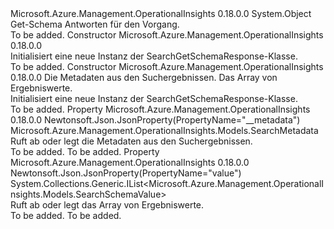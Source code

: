 <Type Name="SearchGetSchemaResponse" FullName="Microsoft.Azure.Management.OperationalInsights.Models.SearchGetSchemaResponse">
  <TypeSignature Language="C#" Value="public class SearchGetSchemaResponse" />
  <TypeSignature Language="ILAsm" Value=".class public auto ansi beforefieldinit SearchGetSchemaResponse extends System.Object" />
  <TypeSignature Language="DocId" Value="T:Microsoft.Azure.Management.OperationalInsights.Models.SearchGetSchemaResponse" />
  <TypeSignature Language="VB.NET" Value="Public Class SearchGetSchemaResponse" />
  <TypeSignature Language="F#" Value="type SearchGetSchemaResponse = class" />
  <AssemblyInfo>
    <AssemblyName>Microsoft.Azure.Management.OperationalInsights</AssemblyName>
    <AssemblyVersion>0.18.0.0</AssemblyVersion>
  </AssemblyInfo>
  <Base>
    <BaseTypeName>System.Object</BaseTypeName>
  </Base>
  <Interfaces />
  <Docs>
    <summary>
            Get-Schema Antworten für den Vorgang.
            </summary>
    <remarks>To be added.</remarks>
  </Docs>
  <Members>
    <Member MemberName=".ctor">
      <MemberSignature Language="C#" Value="public SearchGetSchemaResponse ();" />
      <MemberSignature Language="ILAsm" Value=".method public hidebysig specialname rtspecialname instance void .ctor() cil managed" />
      <MemberSignature Language="DocId" Value="M:Microsoft.Azure.Management.OperationalInsights.Models.SearchGetSchemaResponse.#ctor" />
      <MemberSignature Language="VB.NET" Value="Public Sub New ()" />
      <MemberType>Constructor</MemberType>
      <AssemblyInfo>
        <AssemblyName>Microsoft.Azure.Management.OperationalInsights</AssemblyName>
        <AssemblyVersion>0.18.0.0</AssemblyVersion>
      </AssemblyInfo>
      <Parameters />
      <Docs>
        <summary>
            Initialisiert eine neue Instanz der SearchGetSchemaResponse-Klasse.
            </summary>
        <remarks>To be added.</remarks>
      </Docs>
    </Member>
    <Member MemberName=".ctor">
      <MemberSignature Language="C#" Value="public SearchGetSchemaResponse (Microsoft.Azure.Management.OperationalInsights.Models.SearchMetadata metadata = null, System.Collections.Generic.IList&lt;Microsoft.Azure.Management.OperationalInsights.Models.SearchSchemaValue&gt; value = null);" />
      <MemberSignature Language="ILAsm" Value=".method public hidebysig specialname rtspecialname instance void .ctor(class Microsoft.Azure.Management.OperationalInsights.Models.SearchMetadata metadata, class System.Collections.Generic.IList`1&lt;class Microsoft.Azure.Management.OperationalInsights.Models.SearchSchemaValue&gt; value) cil managed" />
      <MemberSignature Language="DocId" Value="M:Microsoft.Azure.Management.OperationalInsights.Models.SearchGetSchemaResponse.#ctor(Microsoft.Azure.Management.OperationalInsights.Models.SearchMetadata,System.Collections.Generic.IList{Microsoft.Azure.Management.OperationalInsights.Models.SearchSchemaValue})" />
      <MemberSignature Language="VB.NET" Value="Public Sub New (Optional metadata As SearchMetadata = null, Optional value As IList(Of SearchSchemaValue) = null)" />
      <MemberSignature Language="F#" Value="new Microsoft.Azure.Management.OperationalInsights.Models.SearchGetSchemaResponse : Microsoft.Azure.Management.OperationalInsights.Models.SearchMetadata * System.Collections.Generic.IList&lt;Microsoft.Azure.Management.OperationalInsights.Models.SearchSchemaValue&gt; -&gt; Microsoft.Azure.Management.OperationalInsights.Models.SearchGetSchemaResponse" Usage="new Microsoft.Azure.Management.OperationalInsights.Models.SearchGetSchemaResponse (metadata, value)" />
      <MemberType>Constructor</MemberType>
      <AssemblyInfo>
        <AssemblyName>Microsoft.Azure.Management.OperationalInsights</AssemblyName>
        <AssemblyVersion>0.18.0.0</AssemblyVersion>
      </AssemblyInfo>
      <Parameters>
        <Parameter Name="metadata" Type="Microsoft.Azure.Management.OperationalInsights.Models.SearchMetadata" />
        <Parameter Name="value" Type="System.Collections.Generic.IList&lt;Microsoft.Azure.Management.OperationalInsights.Models.SearchSchemaValue&gt;" />
      </Parameters>
      <Docs>
        <param name="metadata">Die Metadaten aus den Suchergebnissen.</param>
        <param name="value">Das Array von Ergebniswerte.</param>
        <summary>
            Initialisiert eine neue Instanz der SearchGetSchemaResponse-Klasse.
            </summary>
        <remarks>To be added.</remarks>
      </Docs>
    </Member>
    <Member MemberName="Metadata">
      <MemberSignature Language="C#" Value="public Microsoft.Azure.Management.OperationalInsights.Models.SearchMetadata Metadata { get; set; }" />
      <MemberSignature Language="ILAsm" Value=".property instance class Microsoft.Azure.Management.OperationalInsights.Models.SearchMetadata Metadata" />
      <MemberSignature Language="DocId" Value="P:Microsoft.Azure.Management.OperationalInsights.Models.SearchGetSchemaResponse.Metadata" />
      <MemberSignature Language="VB.NET" Value="Public Property Metadata As SearchMetadata" />
      <MemberSignature Language="F#" Value="member this.Metadata : Microsoft.Azure.Management.OperationalInsights.Models.SearchMetadata with get, set" Usage="Microsoft.Azure.Management.OperationalInsights.Models.SearchGetSchemaResponse.Metadata" />
      <MemberType>Property</MemberType>
      <AssemblyInfo>
        <AssemblyName>Microsoft.Azure.Management.OperationalInsights</AssemblyName>
        <AssemblyVersion>0.18.0.0</AssemblyVersion>
      </AssemblyInfo>
      <Attributes>
        <Attribute>
          <AttributeName>Newtonsoft.Json.JsonProperty(PropertyName="__metadata")</AttributeName>
        </Attribute>
      </Attributes>
      <ReturnValue>
        <ReturnType>Microsoft.Azure.Management.OperationalInsights.Models.SearchMetadata</ReturnType>
      </ReturnValue>
      <Docs>
        <summary>
            Ruft ab oder legt die Metadaten aus den Suchergebnissen.
            </summary>
        <value>To be added.</value>
        <remarks>To be added.</remarks>
      </Docs>
    </Member>
    <Member MemberName="Value">
      <MemberSignature Language="C#" Value="public System.Collections.Generic.IList&lt;Microsoft.Azure.Management.OperationalInsights.Models.SearchSchemaValue&gt; Value { get; set; }" />
      <MemberSignature Language="ILAsm" Value=".property instance class System.Collections.Generic.IList`1&lt;class Microsoft.Azure.Management.OperationalInsights.Models.SearchSchemaValue&gt; Value" />
      <MemberSignature Language="DocId" Value="P:Microsoft.Azure.Management.OperationalInsights.Models.SearchGetSchemaResponse.Value" />
      <MemberSignature Language="VB.NET" Value="Public Property Value As IList(Of SearchSchemaValue)" />
      <MemberSignature Language="F#" Value="member this.Value : System.Collections.Generic.IList&lt;Microsoft.Azure.Management.OperationalInsights.Models.SearchSchemaValue&gt; with get, set" Usage="Microsoft.Azure.Management.OperationalInsights.Models.SearchGetSchemaResponse.Value" />
      <MemberType>Property</MemberType>
      <AssemblyInfo>
        <AssemblyName>Microsoft.Azure.Management.OperationalInsights</AssemblyName>
        <AssemblyVersion>0.18.0.0</AssemblyVersion>
      </AssemblyInfo>
      <Attributes>
        <Attribute>
          <AttributeName>Newtonsoft.Json.JsonProperty(PropertyName="value")</AttributeName>
        </Attribute>
      </Attributes>
      <ReturnValue>
        <ReturnType>System.Collections.Generic.IList&lt;Microsoft.Azure.Management.OperationalInsights.Models.SearchSchemaValue&gt;</ReturnType>
      </ReturnValue>
      <Docs>
        <summary>
            Ruft ab oder legt das Array von Ergebniswerte.
            </summary>
        <value>To be added.</value>
        <remarks>To be added.</remarks>
      </Docs>
    </Member>
  </Members>
</Type>